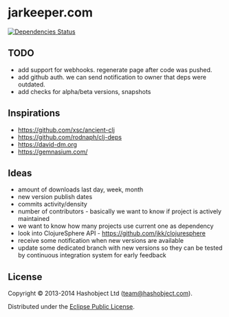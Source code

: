 # jarkeeper.com

[![Dependencies Status](https://jarkeeper.com/hashobject/jarkeeper.com/status.svg)](http://jarkeeper.com/hashobject/jarkeeper.com)

## TODO


  * add support for webhooks. regenerate page after code was pushed.
  * add github auth. we can send notification to owner that deps were outdated.
  * add checks for alpha/beta versions, snapshots


## Inspirations

  * https://github.com/xsc/ancient-clj
  * https://github.com/rodnaph/clj-deps
  * https://david-dm.org
  * https://gemnasium.com/


## Ideas

  * amount of downloads last day, week, month
  * new version publish dates
  * commits activity/density
  * number of contributors - basically we want to know if project is actively maintained
  * we want to know how many projects use current one as dependency
  * look into ClojureSphere API  - https://github.com/jkk/clojuresphere
  * receive some notification when new versions are available
  * update some dedicated branch with new versions so they can be tested by continuous integration system for early feedback


## License

Copyright © 2013-2014 Hashobject Ltd (team@hashobject.com).

Distributed under the [Eclipse Public License](http://opensource.org/licenses/eclipse-1.0).
